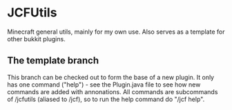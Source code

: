# JCFUtils
Minecraft general utils, mainly for my own use. Also serves as a template for other bukkit plugins.

## The template branch
This branch can be checked out to form the base of a new plugin. It only has one command ("help") - see the Plugin.java file to see how new commands are added with annonations.
All commands are subcommands of /jcfutils (aliased to /jcf), so to run the help command do "/jcf help".
